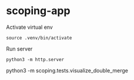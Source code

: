 # scoping-app

Activate virtual env
```
source .venv/bin/activate
```

Run server
```
python3 -m http.server
```

python3 -m scoping.tests.visualize_double_merge
